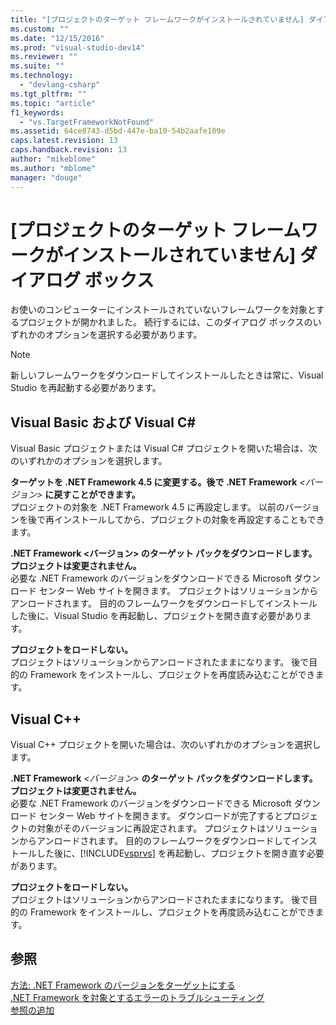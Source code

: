```yaml
---
title: "[プロジェクトのターゲット フレームワークがインストールされていません] ダイアログ ボックス | Microsoft Docs"
ms.custom: ""
ms.date: "12/15/2016"
ms.prod: "visual-studio-dev14"
ms.reviewer: ""
ms.suite: ""
ms.technology: 
  - "devlang-csharp"
ms.tgt_pltfrm: ""
ms.topic: "article"
f1_keywords: 
  - "vs.TargetFrameworkNotFound"
ms.assetid: 64ce8743-d5bd-447e-ba10-54b2aafe109e
caps.latest.revision: 13
caps.handback.revision: 13
author: "mikeblome"
ms.author: "mblome"
manager: "douge"
---
```

# [プロジェクトのターゲット フレームワークがインストールされていません] ダイアログ ボックス
お使いのコンピューターにインストールされていないフレームワークを対象とするプロジェクトが開かれました。 続行するには、このダイアログ ボックスのいずれかのオプションを選択する必要があります。  
  
> [!NOTE]
>  新しいフレームワークをダウンロードしてインストールしたときは常に、Visual Studio を再起動する必要があります。  
  
## Visual Basic および Visual C\#  
 Visual Basic プロジェクトまたは Visual C\# プロジェクトを開いた場合は、次のいずれかのオプションを選択します。  
  
 **ターゲットを .NET Framework 4.5 に変更する。後で .NET Framework** *\<バージョン\>* **に戻すことができます。**  
 プロジェクトの対象を .NET Framework 4.5 に再設定します。 以前のバージョンを後で再インストールしてから、プロジェクトの対象を再設定することもできます。  
  
 **.NET Framework \<バージョン\> のターゲット パックをダウンロードします。プロジェクトは変更されません。**  
 必要な .NET Framework のバージョンをダウンロードできる Microsoft ダウンロード センター Web サイトを開きます。 プロジェクトはソリューションからアンロードされます。 目的のフレームワークをダウンロードしてインストールした後に、Visual Studio を再起動し、プロジェクトを開き直す必要があります。  
  
 **プロジェクトをロードしない。**  
 プロジェクトはソリューションからアンロードされたままになります。 後で目的の Framework をインストールし、プロジェクトを再度読み込むことができます。  
  
## Visual C\+\+  
 Visual C\+\+ プロジェクトを開いた場合は、次のいずれかのオプションを選択します。  
  
 **.NET Framework**  *\<バージョン\>*  **のターゲット パックをダウンロードします。プロジェクトは変更されません。**  
 必要な .NET Framework のバージョンをダウンロードできる Microsoft ダウンロード センター Web サイトを開きます。 ダウンロードが完了するとプロジェクトの対象がそのバージョンに再設定されます。 プロジェクトはソリューションからアンロードされます。 目的のフレームワークをダウンロードしてインストールした後に、[!INCLUDE[vsprvs](../assembler/masm/includes/vsprvs_md.md)] を再起動し、プロジェクトを開き直す必要があります。  
  
 **プロジェクトをロードしない。**  
 プロジェクトはソリューションからアンロードされたままになります。 後で目的の Framework をインストールし、プロジェクトを再度読み込むことができます。  
  
## 参照  
 [方法: .NET Framework のバージョンをターゲットにする](../Topic/How%20to:%20Target%20a%20Version%20of%20the%20.NET%20Framework.md)   
 [.NET Framework を対象とするエラーのトラブルシューティング](../Topic/Troubleshooting%20.NET%20Framework%20Targeting%20Errors.md)   
 [参照の追加](../ide/adding-references-in-visual-cpp-projects.md)